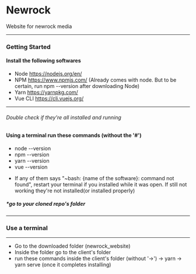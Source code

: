 # Newrock

Website for newrock media
**********************************************************************************
										 
###				Getting Started

####		Install the following softwares

* Node https://nodejs.org/en/
* NPM https://www.npmjs.com/ (Already comes with node. But to be certain, run npm --version after downloading Node)
* Yarn https://yarnpkg.com/
* Vue CLI https://cli.vuejs.org/


*************************************************************************
######	Double check if they're all installed and running

#### Using a terminal run these commands (without the '#')
* node --version
* npm --version
* yarn --version
* vue --version

- If any of them says "~bash: {name of the software}: command not found", restart your terminal if you installed while it was open. If still not working they're not installed(or installed properly)

##### *go to your cloned repo's folder

*************************************************************************
###				Use a terminal				
*************************************************************************
* Go to the downloaded folder (newrock_website)
* Inside the folder go to the client's folder
* run these commands inside the client's folder (without '->')
	-> yarn
	-> yarn serve (once it completes installing)
